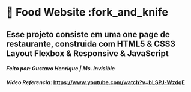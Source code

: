# :pizza: Food Website :fork_and_knife

## Esse projeto consiste em uma one page de restaurante, construida com HTML5 & CSS3 Layout Flexbox & Responsive & JavaScript

#### *Feito por: Gustavo Henrique | Ms. Invisible*

#### _Video Referencia_: <https://www.youtube.com/watch?v=bLSPJ-WzdqE>
